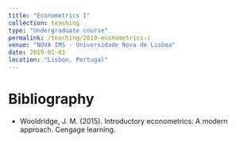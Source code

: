```yaml
---
title: "Econometrics I"
collection: teaching
type: "Undergraduate course"
permalink: /teaching/2019-econometrics-i
venue: "NOVA IMS - Universidade Nova de Lisboa"
date: 2019-01-01
location: "Lisbon, Portugal"
---
```

 
Bibliography
======
* Wooldridge, J. M. (2015). Introductory econometrics: A modern approach. Cengage learning.

